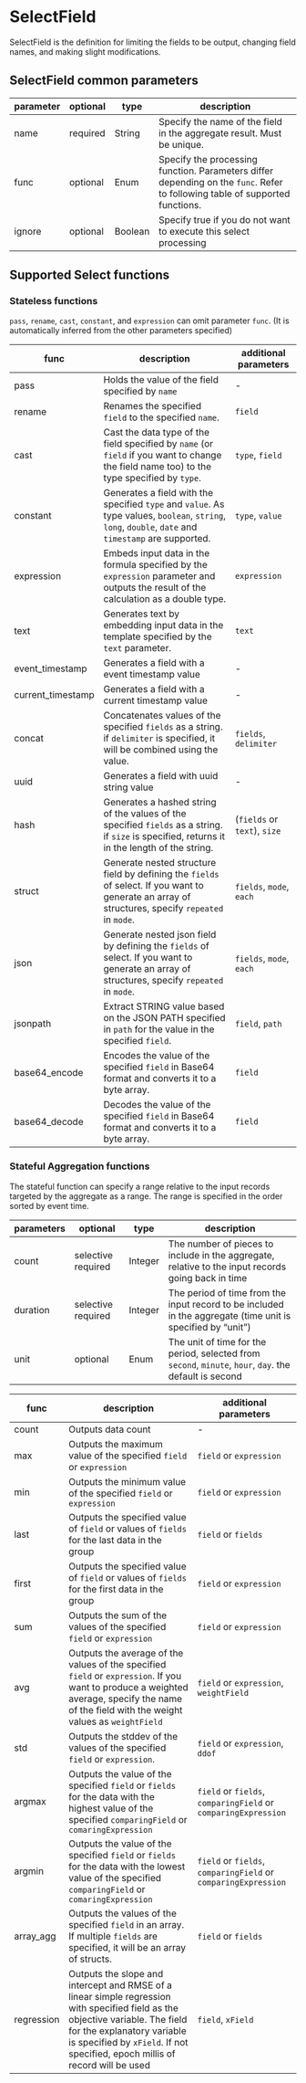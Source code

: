 # SelectField

SelectField is the definition for limiting the fields to be output, changing field names, and making slight modifications.

## SelectField common parameters

| parameter | optional | type    | description                                                                                                                  |
|-----------|----------|---------|------------------------------------------------------------------------------------------------------------------------------|
| name      | required | String  | Specify the name of the field in the aggregate result. Must be unique.                                                       |
| func      | optional | Enum    | Specify the processing function. Parameters differ depending on the `func`. Refer to following table of supported functions. |
| ignore    | optional | Boolean | Specify true if you do not want to execute this select processing                                                            |

## Supported Select functions

### Stateless functions

`pass`, `rename`, `cast`, `constant`, and `expression` can omit parameter `func`.
(It is automatically inferred from the other parameters specified)

| func              | description                                                                                                                                           | additional parameters        |
|-------------------|-------------------------------------------------------------------------------------------------------------------------------------------------------|------------------------------|
| pass              | Holds the value of the field specified by `name`                                                                                                      | -                            |
| rename            | Renames the specified `field` to the specified `name`.                                                                                                | `field`                      |
| cast              | Cast the data type of the field specified by `name` (or `field` if you want to change the field name too) to the type specified by `type`.            | `type`, `field`              |
| constant          | Generates a field with the specified `type` and `value`. As type values, `boolean`, `string`, `long`, `double`, `date` and `timestamp` are supported. | `type`, `value`              |
| expression        | Embeds input data in the formula specified by the `expression` parameter and outputs the result of the calculation as a double type.                  | `expression`                 |
| text              | Generates text by embedding input data in the template specified by the `text` parameter.                                                             | `text`                       |
| event_timestamp   | Generates a field with a event timestamp value                                                                                                        | -                            |
| current_timestamp | Generates a field with a current timestamp value                                                                                                      | -                            |
| concat            | Concatenates values of the specified `fields` as a string. if `delimiter` is specified, it will be combined using the value.                          | `fields`, `delimiter`        |
| uuid              | Generates a field with uuid string value                                                                                                              | -                            |
| hash              | Generates a hashed string of the values of the specified `fields` as a string. if `size` is specified, returns it in the length of the string.        | (`fields` or `text`), `size` |
| struct            | Generate nested structure field by defining the `fields` of select. If you want to generate an array of structures, specify `repeated` in `mode`.     | `fields`, `mode`, `each`     |
| json              | Generate nested json field by defining the `fields` of select. If you want to generate an array of structures, specify `repeated` in `mode`.          | `fields`, `mode`, `each`     |
| jsonpath          | Extract STRING value based on the JSON PATH specified in `path` for the value in the specified `field`.                                               | `field`, `path`              |
| base64_encode     | Encodes the value of the specified `field` in Base64 format and converts it to a byte array.                                                          | `field`                      |
| base64_decode     | Decodes the value of the specified `field` in Base64 format and converts it to a byte array.                                                          | `field`                      |

### Stateful Aggregation functions

The stateful function can specify a range relative to the input records targeted by the aggregate as a range.
The range is specified in the order sorted by event time.

| parameters | optional           | type    | description                                                                                                 |
|------------|--------------------|---------|-------------------------------------------------------------------------------------------------------------|
| count      | selective required | Integer | The number of pieces to include in the aggregate, relative to the input records going back in time          |
| duration   | selective required | Integer | The period of time from the input record to be included in the aggregate (time unit is specified by “unit”) |
| unit       | optional           | Enum    | The unit of time for the period, selected from `second`, `minute`, `hour`, `day`. the default is second     |


| func       | description                                                                                                                                                                                                                                   | additional parameters                                          |
|------------|-----------------------------------------------------------------------------------------------------------------------------------------------------------------------------------------------------------------------------------------------|----------------------------------------------------------------|
| count      | Outputs data count                                                                                                                                                                                                                            | -                                                              |
| max        | Outputs the maximum value of the specified `field` or `expression`                                                                                                                                                                            | `field` or `expression`                                        |
| min        | Outputs the minimum value of the specified `field` or `expression`                                                                                                                                                                            | `field` or `expression`                                        |
| last       | Outputs the specified value of `field` or values of `fields` for the last data in the group                                                                                                                                                   | `field` or `fields`                                            |
| first      | Outputs the specified value of `field` or values of `fields` for the first data in the group                                                                                                                                                  | `field` or `expression`                                        |
| sum        | Outputs the sum of the values of the specified `field` or `expression`                                                                                                                                                                        | `field` or `expression`                                        |
| avg        | Outputs the average of the values of the specified `field` or `expression`. If you want to produce a weighted average, specify the name of the field with the weight values as `weightField`                                                  | `field` or `expression`, `weightField`                         |
| std        | Outputs the stddev of the values of the specified `field` or `expression`.                                                                                                                                                                    | `field` or `expression`, `ddof`                                |
| argmax     | Outputs the value of the specified `field` or `fields` for the data with the highest value of the specified `comparingField` or `comaringExpression`                                                                                          | `field` or `fields`, `comparingField` or `comparingExpression` |
| argmin     | Outputs the value of the specified `field` or `fields` for the data with the lowest value of the specified `comparingField` or `comaringExpression`                                                                                           | `field` or `fields`, `comparingField` or `comparingExpression` |
| array_agg  | Outputs the values of the specified `field` in an array. If multiple `fields` are specified, it will be an array of structs.                                                                                                                  | `field` or `fields`                                            |
| regression | Outputs the slope and intercept and RMSE of a linear simple regression with specified field as the objective variable. The field for the explanatory variable is specified by `xField`. If not specified, epoch millis of record will be used | `field`, `xField`                                              |
